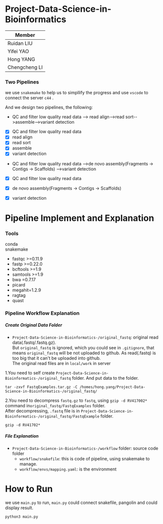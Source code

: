 # Project-Data-Science-in-Bioinformatics 

|  Member       | 
|  ----         |
| Ruidan LIU    | 
| Yifei YAO     | 
| Hong YANG     | 
| Chengcheng LI | 


### Two Pipelines

we use `snakemake` to help us to simpllify the progress and use `vscode` to connect the server `c44` .

And we design two pipelines, the following:

- QC and filter low quality read data --> read align-->read sort-->assemble-->variant detection

- [x] QC and filter low quality read data
- [x] read align
- [x] read sort
- [x] assemble
- [x] variant detection

- QC and filter low quality read data -->de novo assembly(Fragments -> Contigs -> Scaffolds) -->variant detection

- [x] QC and filter low quality read data
- [x] de novo assembly(Fragments -> Contigs -> Scaffolds)
- [x] variant detection


# Pipeline Implement and Explanation

### Tools

conda</br>
snakemake</br>
- fastqc >=0.11.9
- fastp >=0.22.0
- bcftools >=1.9
- samtools >=1.9
- bwa =0.7.17
- picard
- megahit=1.2.9
- ragtag
- quast


### Pipeline Workflow Explanation

##### Create Original Data Folder

* `Project-Data-Science-in-Bioinformatics-/original_fastq`: original read data(.fastq/.fastq.gz). </br>
But `original_fastq` is ignored, which you could see in `.gitignore`, that means `original_fastq` will be not uploaded to github. As read(.fastq) is too big that it can't be uploaded into github.</br>
The original read files are in `local/work` in server


1.You need to self create `Project-Data-Science-in-Bioinformatics-/original_fastq` folder. And put data to the folder.</br>
```
tar -zxvf FastqExamples.tar.gz -C /homes/hong.yang/Project-Data-Science-in-Bioinformatics-/original_fastq/
```
2.You need to decompress `fastq.gz` to `fastq`, using `gzip -d RV417002*` command in`original_fastq/FastqExamples` folder.</br>
After decompressing, `.fastq` file is in `Project-Data-Science-in-Bioinformatics-/original_fastq/FastqExample` folder.</br>

```
gzip -d RV41702*
```

##### File Explanation
* `Project-Data-Science-in-Bioinformatics-/workflow` folder: source code folder </br>
  * `workflow/snakefile`: this is code of pipeline, using snakemake to manage.</br>
  * `workflow/envs/mapping.yaml`: is the environment
  
# How to Run
we use `main.py` to run, `main.py` could connect snakefile, pangolin and could display result.
```
python3 main.py
```

